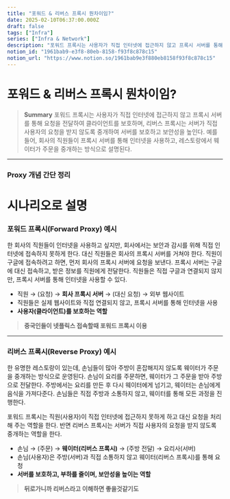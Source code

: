 ```yaml
---
title: "포워드 & 리버스 프록시 뭔차이임?"
date: 2025-02-10T06:37:00.000Z
draft: false
tags: ["Infra"]
series: ["Infra & Network"]
description: "포워드 프록시는 사용자가 직접 인터넷에 접근하지 않고 프록시 서버를 통해 요청을 전달하여 클라이언트를 보호하며, 리버스 프록시는 서버가 직접 사용자의 요청을 받지 않도록 중개하여 서버를 보호하고 보안성을 높인다. 예를 들어, 회사의 직원들이 프록시 서버를 통해 인터넷을 사용하고, 레스토랑에서 웨이터가 주문을 중개하는 방식으로 설명된다."
notion_id: "1961bab9-e3f8-80eb-8158-f93f8c878c15"
notion_url: "https://www.notion.so/1961bab9e3f880eb8158f93f8c878c15"
---
```


# 포워드 & 리버스 프록시 뭔차이임?

> **Summary**
> 포워드 프록시는 사용자가 직접 인터넷에 접근하지 않고 프록시 서버를 통해 요청을 전달하여 클라이언트를 보호하며, 리버스 프록시는 서버가 직접 사용자의 요청을 받지 않도록 중개하여 서버를 보호하고 보안성을 높인다. 예를 들어, 회사의 직원들이 프록시 서버를 통해 인터넷을 사용하고, 레스토랑에서 웨이터가 주문을 중개하는 방식으로 설명된다.

---

### Proxy 개념 간단 정리

# 시나리오로 설명

### **포워드 프록시(Forward Proxy) 예시**

한 회사의 직원들이 인터넷을 사용하고 싶지만, 회사에서는 보안과 감시를 위해 직접 인터넷에 접속하지 못하게 한다. 대신 직원들은 회사의 프록시 서버를 거쳐야 한다. 직원이 구글에 접속하려고 하면, 먼저 회사의 프록시 서버에 요청을 보낸다. 프록시 서버는 구글에 대신 접속하고, 받은 정보를 직원에게 전달한다. 직원들은 직접 구글과 연결되지 않지만, 프록시 서버를 통해 인터넷을 사용할 수 있다.

- 직원 → (요청) → **회사 프록시 서버** → (대신 요청) → 외부 웹사이트
- 직원들은 실제 웹사이트와 직접 연결되지 않고, 프록시 서버를 통해 인터넷을 사용
- **사용자(클라이언트)를 보호하는 역할**
> **중국인들이 넷플릭스 접속할때 포워드 프록시 이용**

---

### **리버스 프록시(Reverse Proxy) 예시**

한 유명한 레스토랑이 있는데, 손님들이 많아 주방이 혼잡해지지 않도록 웨이터가 주문을 중개하는 방식으로 운영된다. 손님이 요리를 주문하면, 웨이터가 그 주문을 받아 주방으로 전달한다. 주방에서는 요리를 만든 후 다시 웨이터에게 넘기고, 웨이터는 손님에게 음식을 가져다준다. 손님들은 직접 주방과 소통하지 않고, 웨이터를 통해 모든 과정을 진행한다.

포워드 프록시는 직원(사용자)이 직접 인터넷에 접근하지 못하게 하고 대신 요청을 처리해 주는 역할을 한다. 반면 리버스 프록시는 서버가 직접 사용자의 요청을 받지 않도록 중개하는 역할을 한다.

- 손님 → (주문) → **웨이터(리버스 프록시)** → (주방 전달) → 요리사(서버)
- 손님(사용자)은 주방(서버)과 직접 소통하지 않고 웨이터(리버스 프록시)를 통해 요청
- **서버를 보호하고, 부하를 줄이며, 보안성을 높이는 역할**
> **뒤로가니까 리버스라고 이해하면 좋을것같기도**


